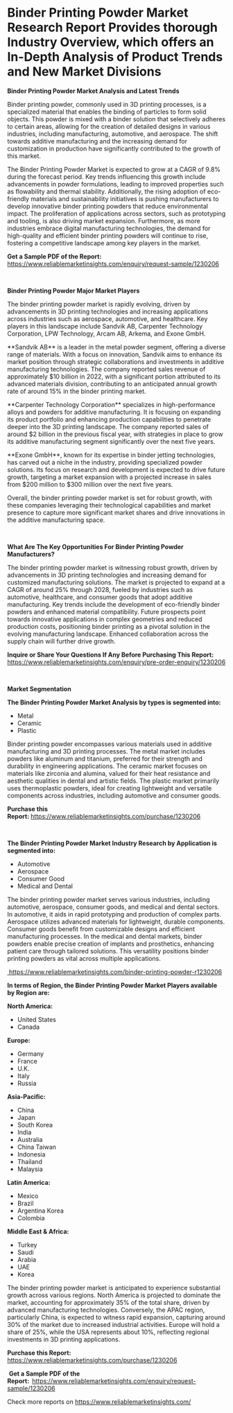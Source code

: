 <p><h1>Binder Printing Powder Market Research Report Provides thorough Industry Overview, which offers an In-Depth Analysis of Product Trends and New Market Divisions</h1></p><p><strong>Binder Printing Powder Market Analysis and Latest Trends</strong></p>
<p><p>Binder printing powder, commonly used in 3D printing processes, is a specialized material that enables the binding of particles to form solid objects. This powder is mixed with a binder solution that selectively adheres to certain areas, allowing for the creation of detailed designs in various industries, including manufacturing, automotive, and aerospace. The shift towards additive manufacturing and the increasing demand for customization in production have significantly contributed to the growth of this market.</p><p>The Binder Printing Powder Market is expected to grow at a CAGR of 9.8% during the forecast period. Key trends influencing this growth include advancements in powder formulations, leading to improved properties such as flowability and thermal stability. Additionally, the rising adoption of eco-friendly materials and sustainability initiatives is pushing manufacturers to develop innovative binder printing powders that reduce environmental impact. The proliferation of applications across sectors, such as prototyping and tooling, is also driving market expansion. Furthermore, as more industries embrace digital manufacturing technologies, the demand for high-quality and efficient binder printing powders will continue to rise, fostering a competitive landscape among key players in the market.</p></p>
<p><strong>Get a Sample PDF of the Report:&nbsp;</strong> <a href="https://www.reliablemarketinsights.com/enquiry/request-sample/1230206?utm_campaign=2118&utm_medium=2&utm_source=Github&utm_content=ia&utm_term=03022025&utm_id=binder-printing-powder">https://www.reliablemarketinsights.com/enquiry/request-sample/1230206</a></p>
<p>&nbsp;</p>
<p><strong>Binder Printing Powder Major Market Players</strong></p>
<p><p>The binder printing powder market is rapidly evolving, driven by advancements in 3D printing technologies and increasing applications across industries such as aerospace, automotive, and healthcare. Key players in this landscape include Sandvik AB, Carpenter Technology Corporation, LPW Technology, Arcam AB, Arkema, and Exone GmbH.</p><p>**Sandvik AB** is a leader in the metal powder segment, offering a diverse range of materials. With a focus on innovation, Sandvik aims to enhance its market position through strategic collaborations and investments in additive manufacturing technologies. The company reported sales revenue of approximately $10 billion in 2022, with a significant portion attributed to its advanced materials division, contributing to an anticipated annual growth rate of around 15% in the binder printing market.</p><p>**Carpenter Technology Corporation** specializes in high-performance alloys and powders for additive manufacturing. It is focusing on expanding its product portfolio and enhancing production capabilities to penetrate deeper into the 3D printing landscape. The company reported sales of around $2 billion in the previous fiscal year, with strategies in place to grow its additive manufacturing segment significantly over the next five years.</p><p>**Exone GmbH**, known for its expertise in binder jetting technologies, has carved out a niche in the industry, providing specialized powder solutions. Its focus on research and development is expected to drive future growth, targeting a market expansion with a projected increase in sales from $200 million to $300 million over the next five years.</p><p>Overall, the binder printing powder market is set for robust growth, with these companies leveraging their technological capabilities and market presence to capture more significant market shares and drive innovations in the additive manufacturing space.</p></p>
<p>&nbsp;</p>
<p><strong>What Are The Key Opportunities For Binder Printing Powder Manufacturers?</strong></p>
<p><p>The binder printing powder market is witnessing robust growth, driven by advancements in 3D printing technologies and increasing demand for customized manufacturing solutions. The market is projected to expand at a CAGR of around 25% through 2028, fueled by industries such as automotive, healthcare, and consumer goods that adopt additive manufacturing. Key trends include the development of eco-friendly binder powders and enhanced material compatibility. Future prospects point towards innovative applications in complex geometries and reduced production costs, positioning binder printing as a pivotal solution in the evolving manufacturing landscape. Enhanced collaboration across the supply chain will further drive growth.</p></p>
<p><strong>Inquire or Share Your Questions If Any Before Purchasing This Report:</strong> <a href="https://www.reliablemarketinsights.com/enquiry/pre-order-enquiry/1230206?utm_campaign=2118&utm_medium=2&utm_source=Github&utm_content=ia&utm_term=03022025&utm_id=binder-printing-powder">https://www.reliablemarketinsights.com/enquiry/pre-order-enquiry/1230206</a></p>
<p>&nbsp;</p>
<p><strong>Market Segmentation</strong></p>
<p><strong>The Binder Printing Powder Market Analysis by types is segmented into:</strong></p>
<p><ul><li>Metal</li><li>Ceramic</li><li>Plastic</li></ul></p>
<p><p>Binder printing powder encompasses various materials used in additive manufacturing and 3D printing processes. The metal market includes powders like aluminum and titanium, preferred for their strength and durability in engineering applications. The ceramic market focuses on materials like zirconia and alumina, valued for their heat resistance and aesthetic qualities in dental and artistic fields. The plastic market primarily uses thermoplastic powders, ideal for creating lightweight and versatile components across industries, including automotive and consumer goods.</p></p>
<p><strong>Purchase this Report:&nbsp;</strong><a href="https://www.reliablemarketinsights.com/purchase/1230206?utm_campaign=2118&utm_medium=2&utm_source=Github&utm_content=ia&utm_term=03022025&utm_id=binder-printing-powder">https://www.reliablemarketinsights.com/purchase/1230206</a></p>
<p>&nbsp;</p>
<p><strong>The Binder Printing Powder Market Industry Research by Application is segmented into:</strong></p>
<p><ul><li>Automotive</li><li>Aerospace</li><li>Consumer Good</li><li>Medical and Dental</li></ul></p>
<p><p>The binder printing powder market serves various industries, including automotive, aerospace, consumer goods, and medical and dental sectors. In automotive, it aids in rapid prototyping and production of complex parts. Aerospace utilizes advanced materials for lightweight, durable components. Consumer goods benefit from customizable designs and efficient manufacturing processes. In the medical and dental markets, binder powders enable precise creation of implants and prosthetics, enhancing patient care through tailored solutions. This versatility positions binder printing powders as vital across multiple applications.</p></p>
<p><a href="https://www.reliablemarketinsights.com/binder-printing-powder-r1230206?utm_campaign=2118&utm_medium=2&utm_source=Github&utm_content=ia&utm_term=03022025&utm_id=binder-printing-powder">&nbsp;https://www.reliablemarketinsights.com/binder-printing-powder-r1230206</a></p>
<p><strong>In terms of Region, the Binder Printing Powder Market Players available by Region are:</strong></p>
<p>
    <p> <strong> North America: </strong>
        <ul>
            <li>United States</li>
            <li>Canada</li>
        </ul>
        </p> 
    <p> <strong> Europe: </strong>
        <ul>
            <li>Germany</li>
            <li>France</li>
            <li>U.K.</li>
            <li>Italy</li>
            <li>Russia</li>
        </ul>
        </p> 
    <p> <strong> Asia-Pacific: </strong>
        <ul>
            <li>China</li>
            <li>Japan</li>
            <li>South Korea</li>
            <li>India</li>
            <li>Australia</li>
            <li>China Taiwan</li>
            <li>Indonesia</li>
            <li>Thailand</li>
            <li>Malaysia</li>
        </ul>
        </p> 
    <p> <strong> Latin America: </strong>
        <ul>
            <li>Mexico</li>
            <li>Brazil</li>
            <li>Argentina Korea</li>
            <li>Colombia</li>
        </ul>
        </p> 
    <p> <strong> Middle East & Africa: </strong>
        <ul>
            <li>Turkey</li>
            <li>Saudi</li>
            <li>Arabia</li>
            <li>UAE</li>
            <li>Korea</li>
        </ul>
    </p>
    </p>
<p><p>The binder printing powder market is anticipated to experience substantial growth across various regions. North America is projected to dominate the market, accounting for approximately 35% of the total share, driven by advanced manufacturing technologies. Conversely, the APAC region, particularly China, is expected to witness rapid expansion, capturing around 30% of the market due to increased industrial activities. Europe will hold a share of 25%, while the USA represents about 10%, reflecting regional investments in 3D printing applications.</p></p>
<p><strong>Purchase this Report: </strong><a href="https://www.reliablemarketinsights.com/purchase/1230206?utm_campaign=2118&utm_medium=2&utm_source=Github&utm_content=ia&utm_term=03022025&utm_id=binder-printing-powder">https://www.reliablemarketinsights.com/purchase/1230206</a></p>
<p>&nbsp;<strong>Get a Sample PDF of the Report:&nbsp;&nbsp;</strong><a href="https://www.reliablemarketinsights.com/enquiry/request-sample/1230206?utm_campaign=2118&utm_medium=2&utm_source=Github&utm_content=ia&utm_term=03022025&utm_id=binder-printing-powder">https://www.reliablemarketinsights.com/enquiry/request-sample/1230206</a></p>
<p><strong></strong></p>
<p>Check more reports on <a href="https://www.reliablemarketinsights.com/?utm_campaign=2118&utm_medium=2&utm_source=Github&utm_content=ia&utm_term=03022025&utm_id=binder-printing-powder">https://www.reliablemarketinsights.com/</a></p>